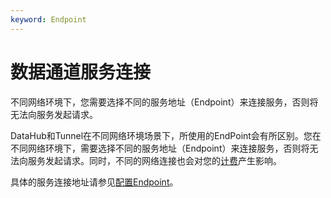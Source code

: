 ```yaml
---
keyword: Endpoint
---
```


# 数据通道服务连接

不同网络环境下，您需要选择不同的服务地址（Endpoint）来连接服务，否则将无法向服务发起请求。

DataHub和Tunnel在不同网络环境场景下，所使用的EndPoint会有所区别。您在不同网络环境下，需要选择不同的服务地址（Endpoint）来连接服务，否则将无法向服务发起请求。同时，不同的网络连接也会对您的[计费](/intl.zh-CN/产品定价/计算费用.md)产生影响。

具体的服务连接地址请参见[配置Endpoint](/intl.zh-CN/准备工作/配置Endpoint.md)。


